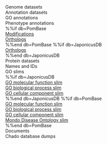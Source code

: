 <div class="left-menu-part left-menu-item"><a routerLink="/downloads/genome-datasets">Genome datasets</a></div>
<div class="left-menu-part left-menu-item"><span>Annotation datasets</span></div>
<div class="left-menu-part left-sub-menu-item"><a routerLink="/downloads/go-annotations">GO annotations</a></div>
<div class="left-menu-part left-sub-menu-item"><a routerLink="/downloads/phenotype-annotations">Phenotype annotations</a></div>
%%if db=PomBase
<div class="left-menu-part left-sub-menu-item"><a href="/latest_release/protein_features/protein_modifications.tsv">Modifications</a></div>
<div class="left-menu-part left-sub-menu-item"><a href="/latest_release/curated_orthologs/">Orthologs</a></div>
%%end db=PomBase
%%if db=JaponicusDB
<div class="left-menu-part left-sub-menu-item"><a href="${base_url}/data/orthologs/">Orthologs</a></div>
%%end db=JaponicusDB
<div class="left-menu-part left-menu-item"><a routerLink="/downloads/protein-datasets">Protein datasets</a></div>
<div class="left-menu-part left-menu-item"><a routerLink="/downloads/names-and-identifiers">Names and IDs</a></div>
<div class="left-menu-part left-menu-item"><span>GO slims</span></div>
%%if db=JaponicusDB
<div class="left-menu-part left-sub-menu-item"><a href="${base_url}/data/releases/latest/misc/mf_goslim_${species}_ids_and_names.tsv">GO molecular function slim</a></div>
<div class="left-menu-part left-sub-menu-item"><a href="${base_url}/data/releases/latest/misc/bp_goslim_${species}_ids_and_names.tsv">GO biological process slim</a></div>
<div class="left-menu-part left-sub-menu-item"><a href="${base_url}/data/releases/latest/misc/cc_goslim_${species}_ids_and_names.tsv">GO cellular component slim</a></div>
%%end db=JaponicusDB
%%if db=PomBase
<div class="left-menu-part left-sub-menu-item"><a href="/gene_ontology/bp_go_slim_terms.tsv">GO molecular function slim</a></div>
<div class="left-menu-part left-sub-menu-item"><a href="/gene_ontology/mf_go_slim_terms.tsv">GO biological process slim</a></div>
<div class="left-menu-part left-sub-menu-item"><a href="/gene_ontology/cc_go_slim_terms.tsv">GO cellular component slim</a></div>
<div class="left-menu-part left-menu-item"><a href="/latest_release/human_disease_annotation/pombe_mondo_disease_slim_terms.tsv">Mondo Disease Ontology slim</a></div>
%%end db=PomBase
<div class="left-menu-part left-menu-item"><a routerLink="/documents">Documents</a></div>
<div class="left-menu-part left-menu-item"><a routerLink="/downloads/chado-database-dumps">Chado database dumps</a></div>
